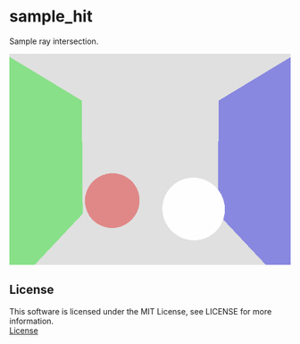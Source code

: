 # sample_hit
Sample ray intersection.

![Rendering Result](./result.png)  


## License
This software is licensed under the MIT License, see LICENSE for more information.   
[License](./LICENSE "License")  

